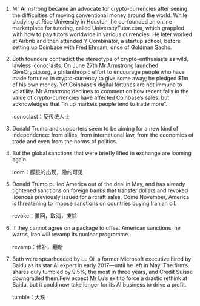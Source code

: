 1. Mr Armstrong became an advocate for crypto-currencies after seeing the difficulties of moving conventional money around the world. While studying at Rice University in Houston, he co-founded an online marketplace for tutoring, called UniversityTutor.com, which grappled with how to pay tutors worldwide in various currencies. He later worked at Airbnb and then attended Y Combinator, a startup school, before setting up Coinbase with Fred Ehrsam, once of Goldman Sachs.

   

2. Both founders contradict the stereotype of crypto-enthusiasts as wild, lawless iconoclasts. On June 27th Mr Armstrong launched GiveCrypto.org, a philanthropic effort to encourage people who have made fortunes in crypto-currency to give some away; he pledged $1m of his own money. Yet Coinbase’s digital fortunes are not immune to volatility. Mr Armstrong declines to comment on how recent falls in the value of crypto-currencies have affected Coinbase’s sales, but acknowledges that “in up markets people tend to trade more”.

   iconoclast：反传统人士

   

3. Donald Trump and supporters seem to be aiming for a new kind of independence: from allies, from international law, from the economics of trade and even from the norms of politics.

    

4. But the global sanctions that were briefly lifted in exchange are looming again.

   loom：朦胧的出现，隐约可见

   

5. Donald Trump pulled America out of the deal in May, and has already tightened sanctions on foreign banks that transfer dollars and revoked licences previously issued for aircraft sales. Come November, America is threatening to impose sanctions on countries buying Iranian oil.

   revoke：撤回，取消，废除

   

6. If they cannot agree on a package to offset American sanctions, he warns, Iran will revamp its nuclear programme.

   revamp：修补，翻新

   

7. Both were spearheaded by Lu Qi, a former Microsoft executive hired by Baidu as its star AI expert in early 2017—until he left in May. The firm’s shares duly tumbled by 9.5%, the most in three years, and Credit Suisse downgraded them.Few expect Mr Lu’s exit to force a drastic rethink at Baidu, but it could now take longer for its AI business to drive a profit.

   tumble：大跌


